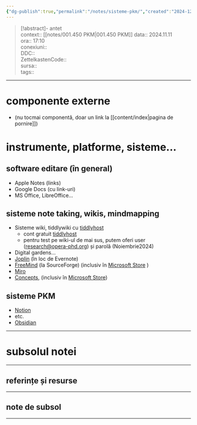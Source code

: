 ```yaml
---
{"dg-publish":true,"permalink":"/notes/sisteme-pkm/","created":"2024-12-28T15:39:10.087+02:00","updated":"2024-12-29T17:08:45.102+02:00"}
---
```


> [!abstract]- antet  
> context:: [[notes/001.450 PKM\|001.450 PKM]] 
> data:: 2024.11.11  
> ora:: 17:10  
> conexiuni::  
> DDC::  
> ZettelkastenCode::  
> sursa::  
> tags::  


---

# componente externe  
- (nu tocmai componentă, doar un link la  [[content/index\|pagina de pornire]])  

# instrumente, platforme, sisteme...  
## software editare (în general)
- Apple Notes (links)
- Google Docs (cu link-uri)
- MS Office, LibreOffice...
## sisteme note taking, wikis, mindmapping  
- Sisteme wiki, tiddlywiki cu [tiddlyhost](https://opera.tiddlyhost.com/)
	- cont gratuit [tiddlyhost](https://tiddlyhost.com/)
	- pentru test pe wiki-ul de mai sus, putem oferi user (research@opera-phd.org) și parolă (Noiembrie2024)
- Digital gardens...
- [Joplin](https://joplinapp.org/) (în loc de Evernote)
- [FreeMind](https://sourceforge.net/projects/freemind/) (la SourceForge) (inclusiv în [Microsoft Store](https://apps.microsoft.com/detail/9nj0r2c43f8d?hl=en-us&gl=US) )
- [Miro](https://miro.com/)
- [Concepts](https://concepts.app/en/), (inclusiv în [Microsoft Store](https://apps.microsoft.com/detail/9ngqm8fph9wq?launch=true&mode=full&hl=en-us&gl=ro&ocid=bingwebsearch))
## sisteme PKM  
- [Notion](https://www.notion.so)
- etc.
- [Obsidian](https://obsidian.md/)


---
# subsolul notei
---
## referințe și resurse


---
## note de subsol
---


